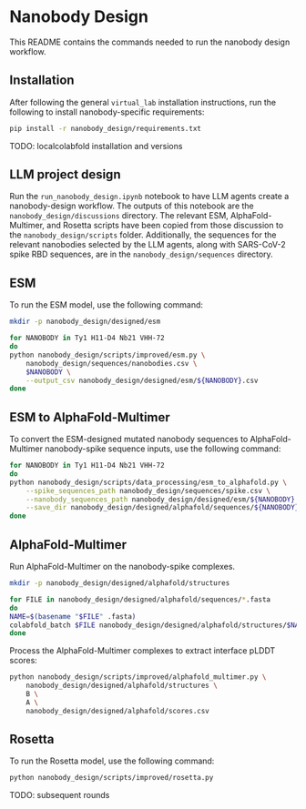 # Nanobody Design

This README contains the commands needed to run the nanobody design workflow.


## Installation

After following the general `virtual_lab` installation instructions, run the following to install nanobody-specific requirements:

```bash
pip install -r nanobody_design/requirements.txt
```

TODO: localcolabfold installation and versions


## LLM project design

Run the `run_nanobody_design.ipynb` notebook to have LLM agents create a nanobody-design workflow. The outputs of this notebook are the `nanobody_design/discussions` directory. The relevant ESM, AlphaFold-Multimer, and Rosetta scripts have been copied from those discussion to the `nanobody_design/scripts` folder. Additionally, the sequences for the relevant nanobodies selected by the LLM agents, along with SARS-CoV-2 spike RBD sequences, are in the `nanobody_design/sequences` directory.


## ESM

To run the ESM model, use the following command:

```bash
mkdir -p nanobody_design/designed/esm

for NANOBODY in Ty1 H11-D4 Nb21 VHH-72
do
python nanobody_design/scripts/improved/esm.py \
    nanobody_design/sequences/nanobodies.csv \
    $NANOBODY \
    --output_csv nanobody_design/designed/esm/${NANOBODY}.csv
done
```


## ESM to AlphaFold-Multimer

To convert the ESM-designed mutated nanobody sequences to AlphaFold-Multimer nanobody-spike sequence inputs, use the following command:

```bash
for NANOBODY in Ty1 H11-D4 Nb21 VHH-72
do
python nanobody_design/scripts/data_processing/esm_to_alphafold.py \
    --spike_sequences_path nanobody_design/sequences/spike.csv \
    --nanobody_sequences_path nanobody_design/designed/esm/${NANOBODY}.csv \
    --save_dir nanobody_design/designed/alphafold/sequences/${NANOBODY}
done
````


## AlphaFold-Multimer

Run AlphaFold-Multimer on the nanobody-spike complexes.

```bash
mkdir -p nanobody_design/designed/alphafold/structures

for FILE in nanobody_design/designed/alphafold/sequences/*.fasta
do
NAME=$(basename "$FILE" .fasta)
colabfold_batch $FILE nanobody_design/designed/alphafold/structures/$NAME
done
```

Process the AlphaFold-Multimer complexes to extract interface pLDDT scores:

```bash
python nanobody_design/scripts/improved/alphafold_multimer.py \
    nanobody_design/designed/alphafold/structures \
    B \
    A \
    nanobody_design/designed/alphafold/scores.csv
```


## Rosetta

To run the Rosetta model, use the following command:

```bash
python nanobody_design/scripts/improved/rosetta.py
```

TODO: subsequent rounds
